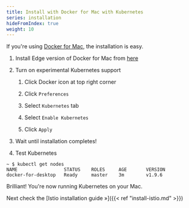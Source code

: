 ```yaml
---
title: Install with Docker for Mac with Kubernetes
series: installation
hideFromIndex: true
weight: 10
---
```


If you're using [Docker for Mac](https://docs.docker.com/docker-for-mac/), the installation is easy.

1. Install Edge version of Docker for Mac from [here](https://download.docker.com/mac/edge/Docker.dmg)

2. Turn on experimental Kubernetes support
   
   1. Click Docker icon at top right corner

   2. Click `Preferences`
   
   3. Select `Kubernetes` tab

   4. Select `Enable Kubernetes`

   5. Click `Apply`

3. Wait until installation completes!

4. Test Kubernetes
```shell
~ $ kubectl get nodes
NAME                 STATUS    ROLES     AGE       VERSION
docker-for-desktop   Ready     master    3m        v1.9.6
```

Brilliant! You're now running Kubernetes on your Mac.

Next check the [Istio installation guide »]({{< ref "install-istio.md" >}})